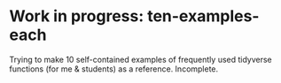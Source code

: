 # Work in progress: ten-examples-each

Trying to make 10 self-contained examples of frequently used tidyverse functions (for me & students) as a reference. Incomplete. 

